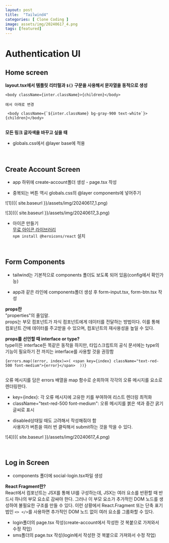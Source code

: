 ```yaml
---      
layout: post 
title:  "Tailwind4"
categories: [ Clone Coding ] 
image: assets/img/20240617_4.png
tags: [featured] 
---   
```

  
# Authentication UI  
  
## Home screen  
  
**layout.tsx에서 템플릿 리터럴과 `${}` 구문을 사용해서 문자열을 동적으로 생성**  
  
```  
<body className={inter.className}>{children}</body>   
  
에서 아래로 변경  
  
 <body className={`${inter.className} bg-gray-900 text-white`}>{children}</body>  
  
```  
  
**모든 링크 글자색을 바꾸고 싶을 때**   
- globals.css에서 @layer base에 적용  

<br>
  
## Create Account Screen  
  
- app 하위에 create-account폴더 생성 - page.tsx 작성  
  
- 중복되는 버튼 역시 globals.css의 @layer components에 넣어주기  
  
![1]({{ site.baseurl }}/assets/img/20240617_1.png)  
  
![3]({{ site.baseurl }}/assets/img/20240617_3.png)  
  
- 아이콘 만들기  
[무료 아이콘 라이브러리](https://heroicons.com)  
`npm install @heroicons/react` 설치  

<br>
  
## Form Components  
- tailwind는 기본적으로 components 폴더도 보도록 되어 있음(config에서 확인가능)  
  
- app과 같은 라인에 components폴더 생성 후 form-input.tsx, form-btn.tsx 작성  
  
**props란**  
"properties"의 줄임말.   
props는 부모 컴포넌트가 자식 컴포넌트에게 데이터를 전달하는 방법이다. 이를 통해 컴포넌트 간에 데이터를 주고받을 수 있으며, 컴포넌트의 재사용성을 높일 수 있다.  
  
**props를 선언할 때 interface or type?**  
type이든 interface든 똑같은 동작을 하지만, 타입스크립트의 공식 문서에는 type의 기능이 필요하기 전 까지는 interface를 사용할 것을 권장함  
  
  
```  
{errors.map((error, index)=>( <span key={index} className="text-red-500 font-medium">{error}</span>  ))}  
  
```  
  
오류 메시지를 담은 errors 배열을 map 함수로 순회하여 각각의 오류 메시지를 <span> 요소로 렌더링한다.  
* key={index}: 각 오류 메시지에 고유한 키를 부여하여 리스트 렌더링 최적화  
* className="text-red-500 font-medium": 오류 메시지를 붉은 색과 중간 굵기 글씨로 표시  
  
- disabled상태일 때도 고려해서 작성해줘야 함  
사용자가 버튼을 여러 번 클릭해서 submit하는 것을 막을 수 있다.  
  
![4]({{ site.baseurl }}/assets/img/20240617_4.png)  

<br>
  
## Log in Screen  
- components 폴더에 social-login.tsx파일 생성  
  
**React Fragment란?**  
React에서 컴포넌트는 JSX를 통해 UI를 구성하는데, JSX는 여러 요소를 반환할 때 반드시 하나의 부모 요소로 감싸야 한다. 그러나 이 부모 요소가 추가적인 DOM 노드를 생성하여 불필요한 구조를 만들 수 있다. 이런 상황에서 React.Fragment 또는 단축 표기법인 `<> </>`를 사용하면 추가적인 DOM 노드 없이 여러 요소를 그룹화할 수 있다.  
  
- login폴더의 page.tsx 작성(create-account에서 작성한 것 복붙으로 가져와서 수정 작업)  
- sms폴더의 page.tsx 작성(login에서 작성한 것 복붙으로 가져와서 수정 작업)  